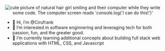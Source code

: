 <p align="center">
  <img src="https://user-images.githubusercontent.com/52118035/161667532-59c85f6f-f630-4f67-b65f-d02f5de8e800.jpg" alt="cute picture of natural hair girl smiling and their computer while they write some code. The computer screen reads 'console.log('I can do this!')'">
 </p>

- 👋 Hi, I’m @Cirufrank
- 👀 I’m interested in software enginnering and leveraging tech for both passion, fun, and the greater good.
- 🌱 I’m currently learning additional concepts about building full stack web applications with HTML, CSS, and Javascript

<!---
Cirufrank/Cirufrank is a ✨ special ✨ repository because its `README.md` (this file) appears on your GitHub profile.
You can click the Preview link to take a look at your changes.
--->
